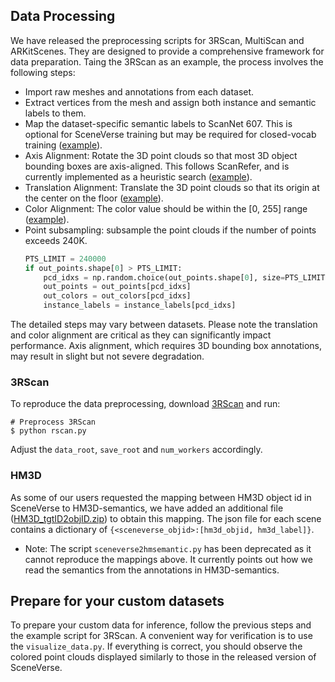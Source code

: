 ## Data Processing

We have released the preprocessing scripts for 3RScan, MultiScan and ARKitScenes. They are designed to provide a comprehensive framework for data preparation. Taing the 3RScan as an example, the process involves the following steps:

- Import raw meshes and annotations from each dataset.  
- Extract vertices from the mesh and assign both instance and semantic labels to them.  
- Map the dataset-specific semantic labels to ScanNet 607. This is optional for SceneVerse training but may be required for closed-vocab training ([example](https://github.com/scene-verse/SceneVerse/blob/b936f96b61614bec32282e5eed7de844d1a7a330/preprocess/rscan.py#L58)).
- Axis Alignment: Rotate the 3D point clouds so that most 3D object bounding boxes are axis-aligned. This follows ScanRefer, and is currently implemented as a heuristic search ([example](https://github.com/scene-verse/SceneVerse/blob/b936f96b61614bec32282e5eed7de844d1a7a330/preprocess/rscan.py#L95)).  
- Translation Alignment: Translate the 3D point clouds so that its origin at the center on the floor ([example](https://github.com/scene-verse/SceneVerse/blob/b936f96b61614bec32282e5eed7de844d1a7a330/preprocess/rscan.py#L102)).  
- Color Alignment: The color value should be within the [0, 255] range ([example](https://github.com/scene-verse/SceneVerse/blob/b936f96b61614bec32282e5eed7de844d1a7a330/preprocess/rscan.py#L98)).
- Point subsampling: subsample the point clouds if the number of points exceeds 240K.
    ```python
    PTS_LIMIT = 240000
    if out_points.shape[0] > PTS_LIMIT:
        pcd_idxs = np.random.choice(out_points.shape[0], size=PTS_LIMIT, replace=False)
        out_points = out_points[pcd_idxs]
        out_colors = out_colors[pcd_idxs]
        instance_labels = instance_labels[pcd_idxs]
    ```

The detailed steps may vary between datasets. Please note the translation and color alignment are critical as they can significantly impact performance. Axis alignment, which requires 3D bounding box annotations, may result in slight but not severe degradation.

### 3RScan
To reproduce the data preprocessing, download [3RScan](https://waldjohannau.github.io/RIO/) and run:
```shell
# Preprocess 3RScan 
$ python rscan.py
```
Adjust the `data_root`, `save_root` and `num_workers` accordingly.

### HM3D
As some of our users requested the mapping between HM3D object id in SceneVerse to HM3D-semantics, we have added an additional file ([HM3D_tgtID2objID.zip](assets/HM3D_tgtID2objID.zip)) to obtain this mapping. The json file for each scene contains a dictionary of ```{<sceneverse_objid>:[hm3d_objid, hm3d_label]}```.
* Note: The script ```sceneverse2hmsemantic.py``` has been deprecated as it cannot reproduce the mappings above. It currently points out how we read the semantics from the annotations in HM3D-semantics.


## Prepare for your custom datasets
To prepare your custom data for inference, follow the previous steps and  the example script for 3RScan. A convenient way for verification is to use the `visualize_data.py`. If everything is correct, you should observe the colored point clouds displayed similarly to those in the released version of SceneVerse.
